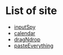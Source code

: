 # List of site
<ul>
  <li><a href='https://duong97.github.io/FrontEnd/site/inputSpy.html'>inputSpy</a></li>
  <li><a href='https://duong97.github.io/FrontEnd/site/calendar.html'>calendar</a></li>
  <li><a href='https://duong97.github.io/FrontEnd/site/dragNdrop.html'>dragNdrop</a></li>
  <li><a href='https://duong97.github.io/FrontEnd/site/pasteEverything.html'>pasteEverything</a></li>
</ul>

